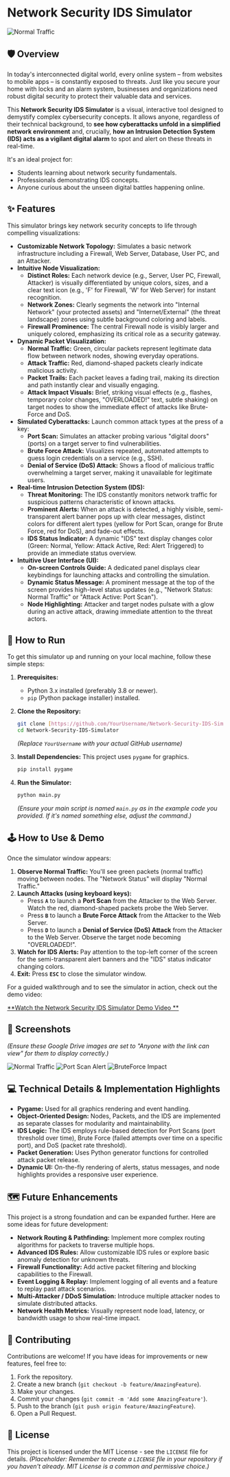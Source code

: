 # Network Security IDS Simulator

![Normal Traffic](https://drive.google.com/uc?export=view&id=1sBK_6YwB-mp8neKlGljJKV0zCCtNkR8M)

## 🛡️ Overview

In today's interconnected digital world, every online system – from websites to mobile apps – is constantly exposed to threats. Just like you secure your home with locks and an alarm system, businesses and organizations need robust digital security to protect their valuable data and services.

This **Network Security IDS Simulator** is a visual, interactive tool designed to demystify complex cybersecurity concepts. It allows anyone, regardless of their technical background, to **see how cyberattacks unfold in a simplified network environment** and, crucially, **how an Intrusion Detection System (IDS) acts as a vigilant digital alarm** to spot and alert on these threats in real-time.

It's an ideal project for:
* Students learning about network security fundamentals.
* Professionals demonstrating IDS concepts.
* Anyone curious about the unseen digital battles happening online.

## ✨ Features

This simulator brings key network security concepts to life through compelling visualizations:

* **Customizable Network Topology:** Simulates a basic network infrastructure including a Firewall, Web Server, Database, User PC, and an Attacker.
* **Intuitive Node Visualization:**
    * **Distinct Roles:** Each network device (e.g., Server, User PC, Firewall, Attacker) is visually differentiated by unique colors, sizes, and a clear text icon (e.g., 'F' for Firewall, 'W' for Web Server) for instant recognition.
    * **Network Zones:** Clearly segments the network into "Internal Network" (your protected assets) and "Internet/External" (the threat landscape) zones using subtle background coloring and labels.
    * **Firewall Prominence:** The central Firewall node is visibly larger and uniquely colored, emphasizing its critical role as a security gateway.
* **Dynamic Packet Visualization:**
    * **Normal Traffic:** Green, circular packets represent legitimate data flow between network nodes, showing everyday operations.
    * **Attack Traffic:** Red, diamond-shaped packets clearly indicate malicious activity.
    * **Packet Trails:** Each packet leaves a fading trail, making its direction and path instantly clear and visually engaging.
    * **Attack Impact Visuals:** Brief, striking visual effects (e.g., flashes, temporary color changes, "OVERLOADED!" text, subtle shaking) on target nodes to show the immediate effect of attacks like Brute-Force and DoS.
* **Simulated Cyberattacks:** Launch common attack types at the press of a key:
    * **Port Scan:** Simulates an attacker probing various "digital doors" (ports) on a target server to find vulnerabilities.
    * **Brute Force Attack:** Visualizes repeated, automated attempts to guess login credentials on a service (e.g., SSH).
    * **Denial of Service (DoS) Attack:** Shows a flood of malicious traffic overwhelming a target server, making it unavailable for legitimate users.
* **Real-time Intrusion Detection System (IDS):**
    * **Threat Monitoring:** The IDS constantly monitors network traffic for suspicious patterns characteristic of known attacks.
    * **Prominent Alerts:** When an attack is detected, a highly visible, semi-transparent alert banner pops up with clear messages, distinct colors for different alert types (yellow for Port Scan, orange for Brute Force, red for DoS), and fade-out effects.
    * **IDS Status Indicator:** A dynamic "IDS" text display changes color (Green: Normal, Yellow: Attack Active, Red: Alert Triggered) to provide an immediate status overview.
* **Intuitive User Interface (UI):**
    * **On-screen Controls Guide:** A dedicated panel displays clear keybindings for launching attacks and controlling the simulation.
    * **Dynamic Status Message:** A prominent message at the top of the screen provides high-level status updates (e.g., "Network Status: Normal Traffic" or "Attack Active: Port Scan").
    * **Node Highlighting:** Attacker and target nodes pulsate with a glow during an active attack, drawing immediate attention to the threat actors.

## 🚀 How to Run

To get this simulator up and running on your local machine, follow these simple steps:

1.  **Prerequisites:**
    * Python 3.x installed (preferably 3.8 or newer).
    * `pip` (Python package installer) installed.

2.  **Clone the Repository:**
    ```bash
    git clone [https://github.com/YourUsername/Network-Security-IDS-Simulator.git](https://github.com/YourUsername/Network-Security-IDS-Simulator.git)
    cd Network-Security-IDS-Simulator
    ```
    *(Replace `YourUsername` with your actual GitHub username)*

3.  **Install Dependencies:**
    This project uses `pygame` for graphics.
    ```bash
    pip install pygame
    ```

4.  **Run the Simulator:**
    ```bash
    python main.py
    ```
    *(Ensure your main script is named `main.py` as in the example code you provided. If it's named something else, adjust the command.)*

## 🕹️ How to Use & Demo

Once the simulator window appears:

1.  **Observe Normal Traffic:** You'll see green packets (normal traffic) moving between nodes. The "Network Status" will display "Normal Traffic."
2.  **Launch Attacks (using keyboard keys):**
    * Press **`A`** to launch a **Port Scan** from the Attacker to the Web Server. Watch the red, diamond-shaped packets probe the Web Server.
    * Press **`B`** to launch a **Brute Force Attack** from the Attacker to the Web Server.
    * Press **`D`** to launch a **Denial of Service (DoS) Attack** from the Attacker to the Web Server. Observe the target node becoming "OVERLOADED!".
3.  **Watch for IDS Alerts:** Pay attention to the top-left corner of the screen for the semi-transparent alert banners and the "IDS" status indicator changing colors.
4.  **Exit:** Press **`ESC`** to close the simulator window.

For a guided walkthrough and to see the simulator in action, check out the demo video:

[**Watch the Network Security IDS Simulator Demo Video **](https://drive.google.com/file/d/1nTwWBzkDf4o9krusTIcS8-Pvj36v0V0n/view?usp=sharing)

## 📸 Screenshots

*(Ensure these Google Drive images are set to "Anyone with the link can view" for them to display correctly.)*

![Normal Traffic](https://drive.google.com/uc?export=view&id=1sBK_6YwB-mp8neKlGljJKV0zCCtNkR8M)
![Port Scan Alert](https://drive.google.com/uc?export=view&id=1aBrJm-zviyQZ5wZaihHB2_ppiKrju40m)
![BruteForce Impact](https://drive.google.com/uc?export=view&id=1d5JYUbuwuwZTEQBYGZWybrcwPztVEO0Z)

## 💻 Technical Details & Implementation Highlights

* **Pygame:** Used for all graphics rendering and event handling.
* **Object-Oriented Design:** Nodes, Packets, and the IDS are implemented as separate classes for modularity and maintainability.
* **IDS Logic:** The IDS employs rule-based detection for Port Scans (port threshold over time), Brute Force (failed attempts over time on a specific port), and DoS (packet rate threshold).
* **Packet Generation:** Uses Python generator functions for controlled attack packet release.
* **Dynamic UI:** On-the-fly rendering of alerts, status messages, and node highlights provides a responsive user experience.

## 🗺️ Future Enhancements

This project is a strong foundation and can be expanded further. Here are some ideas for future development:

* **Network Routing & Pathfinding:** Implement more complex routing algorithms for packets to traverse multiple hops.
* **Advanced IDS Rules:** Allow customizable IDS rules or explore basic anomaly detection for unknown threats.
* **Firewall Functionality:** Add active packet filtering and blocking capabilities to the Firewall.
* **Event Logging & Replay:** Implement logging of all events and a feature to replay past attack scenarios.
* **Multi-Attacker / DDoS Simulation:** Introduce multiple attacker nodes to simulate distributed attacks.
* **Network Health Metrics:** Visually represent node load, latency, or bandwidth usage to show real-time impact.

## 🤝 Contributing

Contributions are welcome! If you have ideas for improvements or new features, feel free to:

1.  Fork the repository.
2.  Create a new branch (`git checkout -b feature/AmazingFeature`).
3.  Make your changes.
4.  Commit your changes (`git commit -m 'Add some AmazingFeature'`).
5.  Push to the branch (`git push origin feature/AmazingFeature`).
6.  Open a Pull Request.

## 📄 License

This project is licensed under the MIT License - see the `LICENSE` file for details.
*(Placeholder: Remember to create a `LICENSE` file in your repository if you haven't already. MIT License is a common and permissive choice.)*
